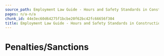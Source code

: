 ```yaml
---
source_path: Employment Law Guide - Hours and Safety Standards in Construction Contracts.md
pages: n/a-n/a
chunk_id: 44e3ec60d64275f1bcbe20f62bc42fc66656f304
title: Employment Law Guide - Hours and Safety Standards in Construction Contracts
---
```

# Penalties/Sanctions
